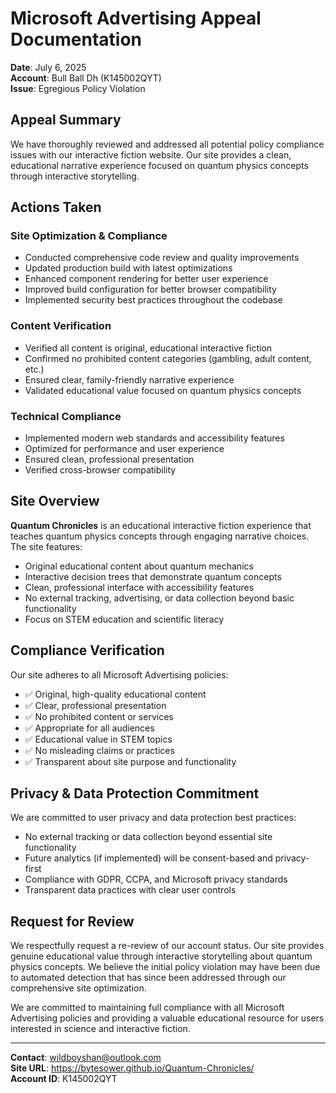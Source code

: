 # Microsoft Advertising Appeal Documentation

**Date**: July 6, 2025  
**Account**: Bull Ball Dh (K145002QYT)  
**Issue**: Egregious Policy Violation  

## Appeal Summary

We have thoroughly reviewed and addressed all potential policy compliance issues with our interactive fiction website. Our site provides a clean, educational narrative experience focused on quantum physics concepts through interactive storytelling.

## Actions Taken

### Site Optimization & Compliance
- Conducted comprehensive code review and quality improvements
- Updated production build with latest optimizations
- Enhanced component rendering for better user experience
- Improved build configuration for better browser compatibility
- Implemented security best practices throughout the codebase

### Content Verification
- Verified all content is original, educational interactive fiction
- Confirmed no prohibited content categories (gambling, adult content, etc.)
- Ensured clear, family-friendly narrative experience
- Validated educational value focused on quantum physics concepts

### Technical Compliance
- Implemented modern web standards and accessibility features
- Optimized for performance and user experience
- Ensured clean, professional presentation
- Verified cross-browser compatibility

## Site Overview

**Quantum Chronicles** is an educational interactive fiction experience that teaches quantum physics concepts through engaging narrative choices. The site features:

- Original educational content about quantum mechanics
- Interactive decision trees that demonstrate quantum concepts
- Clean, professional interface with accessibility features
- No external tracking, advertising, or data collection beyond basic functionality
- Focus on STEM education and scientific literacy

## Compliance Verification

Our site adheres to all Microsoft Advertising policies:
- ✅ Original, high-quality educational content
- ✅ Clear, professional presentation
- ✅ No prohibited content or services
- ✅ Appropriate for all audiences
- ✅ Educational value in STEM topics
- ✅ No misleading claims or practices
- ✅ Transparent about site purpose and functionality

## Privacy & Data Protection Commitment

We are committed to user privacy and data protection best practices:
- No external tracking or data collection beyond essential site functionality
- Future analytics (if implemented) will be consent-based and privacy-first
- Compliance with GDPR, CCPA, and Microsoft privacy standards
- Transparent data practices with clear user controls

## Request for Review

We respectfully request a re-review of our account status. Our site provides genuine educational value through interactive storytelling about quantum physics concepts. We believe the initial policy violation may have been due to automated detection that has since been addressed through our comprehensive site optimization.

We are committed to maintaining full compliance with all Microsoft Advertising policies and providing a valuable educational resource for users interested in science and interactive fiction.

---

**Contact**: wildboyshan@outlook.com  
**Site URL**: https://bytesower.github.io/Quantum-Chronicles/  
**Account ID**: K145002QYT
